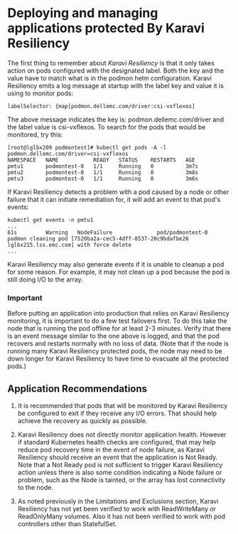 <!--
Copyright (c) 2021 Dell Inc., or its subsidiaries. All Rights Reserved.

Licensed under the Apache License, Version 2.0 (the "License");
you may not use this file except in compliance with the License.
You may obtain a copy of the License at

    http://www.apache.org/licenses/LICENSE-2.0
-->

# Deploying and managing applications protected By Karavi Resiliency

 The first thing to remember about _Karavi Resiliency_ is that it only takes action on pods configured with the designated label. Both the key and the value have to match what is in the podmon helm configuration. Karavi Resiliency emits a log message at startup with the label key and value it is using to monitor pods:

 ```
 labelSelector: {map[podmon.dellemc.com/driver:csi-vxflexos]
 ```
 The above message indicates the key is: podmon.dellemc.com/driver and the label value is csi-vxflexos. To search for the pods that would be monitored, try this:
 ```
[root@lglbx209 podmontest]# kubectl get pods -A -l podmon.dellemc.com/driver=csi-vxflexos
NAMESPACE   NAME           READY   STATUS    RESTARTS   AGE
pmtu1       podmontest-0   1/1     Running   0          3m7s
pmtu2       podmontest-0   1/1     Running   0          3m8s
pmtu3       podmontest-0   1/1     Running   0          3m6s
 ```

 If Karavi Resiliency detects a problem with a pod caused by a node or other failure that it can initiate remediation for, it will add an event to that pod's events:
 ```
 kubectl get events -n pmtu1
 ...
 61s         Warning   NodeFailure              pod/podmontest-0              podmon cleaning pod [7520ba2a-cec5-4dff-8537-20c9bdafbe26 lglbx215.lss.emc.com] with force delete
...
 ```

 Karavi Resiliency may also generate events if it is unable to cleanup a pod for some reason. For example, it may not clean up a pod because the pod is still doing I/O to the array.

 ### Important
 Before putting an application into production that relies on Karavi Resiliency monitoring, it is important to do a few test failovers first. To do this take the node that is running the pod offline for at least 2-3 minutes. Verify that there is an event message similar to the one above is logged, and that the pod recovers and restarts normally with no loss of data. (Note that if the node is running many Karavi Resiliency protected pods, the node may need to be down longer for Karavi Resiliency to have time to evacuate all the protected pods.)

 ## Application Recommendations

 1. It is recommended that pods that will be monitored by Karavi Resiliency be configured to exit if they receive any I/O errors. That should help achieve the recovery as quickly as possible.

 2. Karavi Resiliency does not directly monitor application health. However if standard Kubernetes health checks are configured, that may help reduce pod recovery time in the event of node failure, as Karavi Resiliency should receive an event that the application is Not Ready. Note that a Not Ready pod is not sufficient to trigger Karavi Resiliency action unless there is also some condition indicating a Node failure or problem, such as the Node is tainted, or the array has lost connectivity to the node.

 3. As noted previously in the Limitations and Exclusions section, Karavi Resiliency has not yet been verified to work with ReadWriteMany or ReadOnlyMany volumes. Also it has not been verified to work with pod controllers other than StatefulSet.
